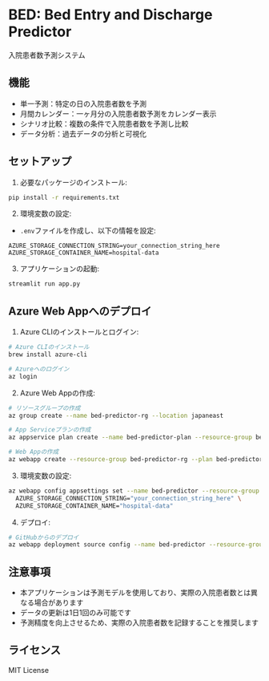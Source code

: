# BED: Bed Entry and Discharge Predictor

入院患者数予測システム

## 機能

- 単一予測：特定の日の入院患者数を予測
- 月間カレンダー：一ヶ月分の入院患者数予測をカレンダー表示
- シナリオ比較：複数の条件で入院患者数を予測し比較
- データ分析：過去データの分析と可視化

## セットアップ

1. 必要なパッケージのインストール:
```bash
pip install -r requirements.txt
```

2. 環境変数の設定:
- `.env`ファイルを作成し、以下の情報を設定:
```
AZURE_STORAGE_CONNECTION_STRING=your_connection_string_here
AZURE_STORAGE_CONTAINER_NAME=hospital-data
```

3. アプリケーションの起動:
```bash
streamlit run app.py
```

## Azure Web Appへのデプロイ

1. Azure CLIのインストールとログイン:
```bash
# Azure CLIのインストール
brew install azure-cli

# Azureへのログイン
az login
```

2. Azure Web Appの作成:
```bash
# リソースグループの作成
az group create --name bed-predictor-rg --location japaneast

# App Serviceプランの作成
az appservice plan create --name bed-predictor-plan --resource-group bed-predictor-rg --sku B1 --is-linux

# Web Appの作成
az webapp create --resource-group bed-predictor-rg --plan bed-predictor-plan --name bed-predictor --runtime "PYTHON:3.9"
```

3. 環境変数の設定:
```bash
az webapp config appsettings set --name bed-predictor --resource-group bed-predictor-rg --settings \
  AZURE_STORAGE_CONNECTION_STRING="your_connection_string_here" \
  AZURE_STORAGE_CONTAINER_NAME="hospital-data"
```

4. デプロイ:
```bash
# GitHubからのデプロイ
az webapp deployment source config --name bed-predictor --resource-group bed-predictor-rg --repo-url "your_github_repo_url" --branch main
```

## 注意事項

- 本アプリケーションは予測モデルを使用しており、実際の入院患者数とは異なる場合があります
- データの更新は1日1回のみ可能です
- 予測精度を向上させるため、実際の入院患者数を記録することを推奨します

## ライセンス

MIT License 